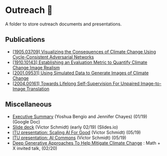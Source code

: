 # Outreach 📣

A folder to store outreach documents and presentations.


## Publications

* [[1905.03709] Visualizing the Consequences of Climate Change Using Cycle-Consistent Adversarial Networks](https://arxiv.org/abs/1905.03709)
* [[1910.10143] Establishing an Evaluation Metric to Quantify Climate Change Image Realism](https://arxiv.org/abs/1910.10143)
* [[2001.09531] Using Simulated Data to Generate Images of Climate Change](https://arxiv.org/abs/2001.09531)
* [[2004.00161] Towards Lifelong Self-Supervision For Unpaired Image-to-Image Translation](https://arxiv.org/abs/2004.00161)

## Miscellaneous

* [Executive Summary](https://docs.google.com/document/d/1WQtugSBgMVB-i0RhgCg_qaP7WDj7aimWvpZytKTEqY4/edit) (Yoshua Bengio and Jennifer Chayes) (01/19) (Google Doc)
* [Slide deck](https://slides.com/vict0rsch/ccai-1#/) (Victor Schmidt) (early 02/19) (Slides.io)
* [ITU presentation: Scaling AI For Good](https://docs.google.com/presentation/d/1A7xjF0oFh-aunJ-7NoGBa618O6xk-1VYuHQqXYvtWnc/edit?usp=sharing) (Victor Schmidt) (05/19)
* [ITU presentation: AI Commons](https://docs.google.com/presentation/d/17Mmt1nb6Nv_AkqZho-QxBQ4HQaKS2eEn5tkqbZ9CRps/edit?usp=sharing) (Victor Schmidt) (05/19)
* [Deep Generative Approaches To Help Mitigate Climate Change](https://docs.google.com/presentation/d/1Si7sMNkvURd5-VD20FVBeJsZN7u6MaYFrl78QSvM39o/edit?usp=sharing) : Math + X invited talk, (02/20)
